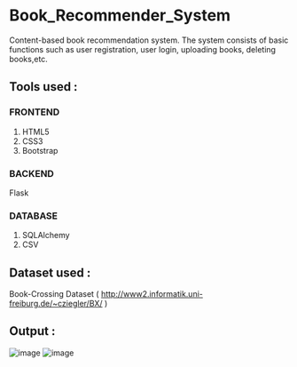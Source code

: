 # Book_Recommender_System
Content-based book recommendation system.
The system consists of basic functions such as user registration, user login, uploading books, deleting books,etc.


## Tools used :
### FRONTEND
1. HTML5
2. CSS3
3. Bootstrap
### BACKEND
Flask
### DATABASE
1. SQLAlchemy
2. CSV


## Dataset used :
Book-Crossing Dataset ( http://www2.informatik.uni-freiburg.de/~cziegler/BX/ )


## Output :
![image](https://user-images.githubusercontent.com/40735736/198980441-fc23fee7-4dee-4c02-ae9f-8445d7118bc3.png)
![image](https://user-images.githubusercontent.com/40735736/198980522-60ce9ad9-bf87-44d1-a38f-915dc42effd9.png)
